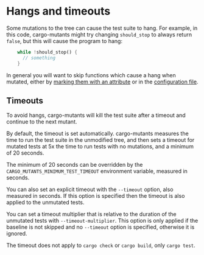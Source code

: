 # Hangs and timeouts

Some mutations to the tree can cause the test suite to hang. For example, in
this code, cargo-mutants might try changing `should_stop` to always return
`false`, but this will cause the program to hang:

```rust
    while !should_stop() {
      // something
    }
```

In general you will want to skip functions which cause a hang when mutated,
either by [marking them with an attribute](skip.md) or in the [configuration
file](filter_mutants.md).

## Timeouts

To avoid hangs, cargo-mutants will kill the test suite after a timeout and
continue to the next mutant.

By default, the timeout is set automatically. cargo-mutants measures the time to
run the test suite in the unmodified tree, and then sets a timeout for mutated
tests at 5x the time to run tests with no mutations, and a minimum of 20
seconds.

The minimum of 20 seconds can be overridden by the
`CARGO_MUTANTS_MINIMUM_TEST_TIMEOUT` environment variable, measured in seconds.

You can also set an explicit timeout with the `--timeout` option, also measured
in seconds. If this option is specified then the timeout is also applied to the
unmutated tests.

You can set a timeout multiplier that is relative to the duration of the unmutated tests with `--timeout-multiplier`. This option is only applied if the baseline is not skipped and no `--timeout` option is specified, otherwise it is ignored.

The timeout does not apply to `cargo check` or `cargo build`, only `cargo test`.
